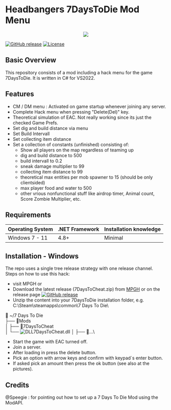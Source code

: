<p align="center"><h1>Headbangers 7DaysToDie Mod Menu</h1></p>
<p align="center"><img src="https://external-content.duckduckgo.com/iu/?u=https%3A%2F%2Fstatic.wikia.nocookie.net%2F7daystodie%2Fimages%2F5%2F5e%2FDrugHackers.png%2Frevision%2Flatest%3Fcb%3D20210131082426%26path-prefix%3Dru&f=1&nofb=1&ipt=6db851c3c44f4c97b9665de652ffa0dae272f6b990f58274a03d3f87090d8bb8&ipo=images"></p>

[![GitHub release](https://img.shields.io/github/release/alloy252/7days_hack_menu?include_prereleases=&sort=semver&color=blue)](https://github.com/alloy252/7days_hack_menu/releases/)
[![License](https://img.shields.io/github/license/alloy252/7days_hack_menu)](https://opensource.org/licenses/GPL-3.0)

## Basic Overview
This repository consists of a mod including a hack menu for the game 7DaysToDie.
It is written in C# for VS2022.

## Features

* CM / DM menu : Activated on game startup whenever joining any server.
* Complete Hack menu when pressing "Delete(Del)" key.
* Theoretical simulation of EAC. Not really working since its just the checked Game Prefs.
* Set dig and build distance via menu
* Set Build Intervall
* Set collecting item distance
* Set a collection of constants (unfinished) consisting of:
    + Show all players on the map regardless of teaming up 
    + dig and build distance to 500
    + build intervall to 0.2
    + sneak damage multiplier to 99
    + collecting item distance to 99
    + theoretical max entities per mob spawner to 15 (should be only clientsided)
    + max player food and water to 500
    + other vrious nonfunctional stuff like airdrop timer, Animal count, Score Zombie Multiplier, etc.

## Requirements
| Operating System | .NET Framework | Installation knowledge |
| --- | --- | --- |
| Windows 7 - 11   | 4.8+ | Minimal |

## Installation - Windows

The repo uses a single tree release strategy with one release channel.
Steps on how to use this hack:
* visit MPGH or 
* Download the latest release (7DaysToCheat.zip) from [MPGH](https://www.mpgh.net/forum/showthread.php?t=1576517&p=15388898#post15388898) or on the release page [![GitHub release](https://img.shields.io/github/release/alloy252/7days_hack_menu?include_prereleases=&sort=semver&color=blue)](https://github.com/alloy252/7days_hack_menu/releases/)
* Unzip the content into your 7DaysToDie installation folder, e.g. C:\Steam\steamapps\common\7 Days To Die\

📁 ~/7 Days To Die\
├── 📁Mods\
│   ├── 📁7DaysToCheat\
│       └── ![DLL](https://i.ibb.co/9vVSchb/dll-icon.png)7DaysToCheat.dll
│   ├── 📁...\
  
* Start the game with EAC turned off.
* Join a server.
* After loading in press the delete button.
* Pick an option with arrow keys and confirm with keypad´s enter button.
* If asked pick an amount then press the ok button (see also at the pictures).

## Credits
@Speegie : for pointing out how to set up a 7 Days To Die Mod using the ModAPI.
